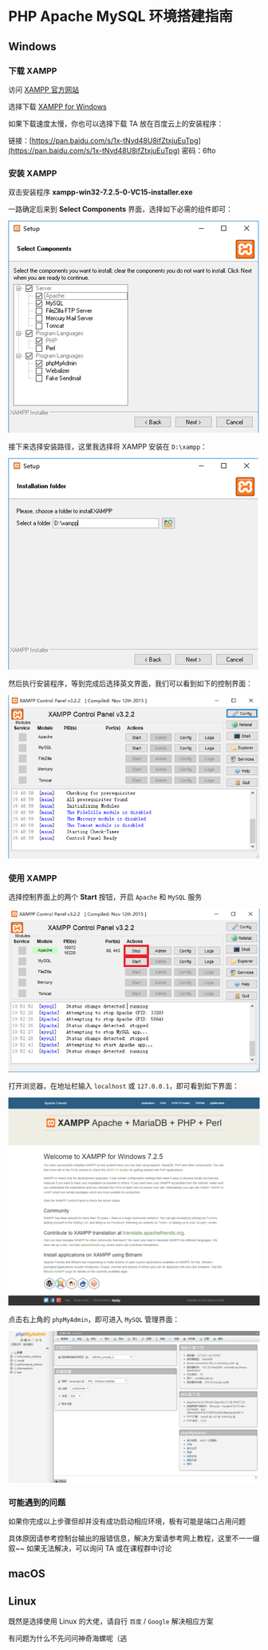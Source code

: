 # PHP Apache MySQL 环境搭建指南

## Windows

### 下载 XAMPP

访问 [XAMPP 官方网站](https://www.apachefriends.org/zh_cn/index.html)

选择下载 [XAMPP for Windows](https://downloadsapachefriends.global.ssl.fastly.net/xampp-files/7.2.5/xampp-win32-7.2.5-0-VC15-installer.exe?from_af=true)

如果下载速度太慢，你也可以选择下载 TA 放在百度云上的安装程序：

链接：[https://pan.baidu.com/s/1x-tNvd48U8ifZtxjuEuTpg](https://pan.baidu.com/s/1x-tNvd48U8ifZtxjuEuTpg) 密码：6fto

### 安装 XAMPP

双击安装程序 **xampp-win32-7.2.5-0-VC15-installer.exe**

一路确定后来到 **Select Components** 界面，选择如下必需的组件即可：

![Select Components](./pictures/xampp_install.png)


接下来选择安装路径，这里我选择将 XAMPP 安装在 `D:\xampp`：

![Installation Folder](./pictures/xampp_install_folder.png)

然后执行安装程序，等到完成后选择英文界面，我们可以看到如下的控制界面：

![XAMPP Control Panel](./pictures/xampp_panel.png)

### 使用 XAMPP

选择控制界面上的两个 **Start** 按钮，开启 `Apache` 和 `MySQL` 服务

![Start XAMPP](./pictures/xampp_start.png)

打开浏览器，在地址栏输入 `localhost` 或 `127.0.0.1`，即可看到如下界面：

![localhost](./pictures/xampp_localhost.png)

点击右上角的 `phpMyAdmin`，即可进入 `MySQL` 管理界面：

![phpMyAdmin](./pictures/xampp_phpmyadmin.png)

### 可能遇到的问题

如果你完成以上步骤但却并没有成功启动相应环境，极有可能是端口占用问题

具体原因请参考控制台输出的报错信息，解决方案请参考网上教程，这里不一一缀叙~~ 如果无法解决，可以询问 TA 或在课程群中讨论

## macOS

## Linux

既然是选择使用 Linux 的大佬，请自行 `百度` / `Google` 解决相应方案

有问题为什么不先问问神奇海螺呢（逃